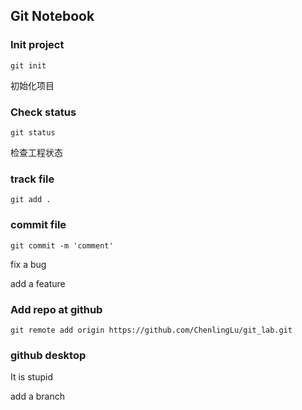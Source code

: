 ## Git Notebook


### Init project

``
git init
``

初始化项目


### Check status
``
git status
``

检查工程状态


### track file
``
git add .
``


### commit file
``
git commit -m 'comment'
``

fix a bug

add a feature


### Add repo at github

``
git remote add origin https://github.com/ChenlingLu/git_lab.git
``


### github desktop

It is stupid


add a branch
